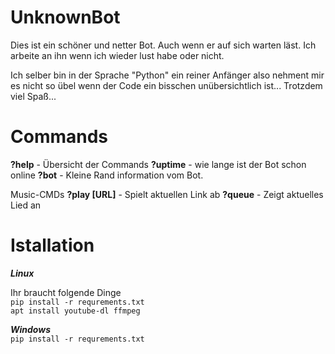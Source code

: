 # UnknownBot

Dies ist ein schöner und netter Bot. Auch wenn er auf sich warten läst. Ich arbeite an ihn wenn ich wieder lust habe oder nicht.

Ich selber bin in der Sprache "Python" ein reiner Anfänger also nehment mir es nicht so übel wenn der Code ein bisschen unübersichtlich ist...
Trotzdem viel Spaß...

# Commands
**?help** - Übersicht der Commands
**?uptime** - wie lange ist der Bot schon online
**?bot** - Kleine Rand information vom Bot.

Music-CMDs
**?play [URL]** - Spielt aktuellen Link ab
**?queue** - Zeigt aktuelles Lied an


# Istallation

_**Linux**_<br>

Ihr braucht folgende Dinge
<br>
`pip install -r requrements.txt`
<br>
`apt install youtube-dl ffmpeg`

_**Windows**_<br>
`pip install -r requrements.txt`
